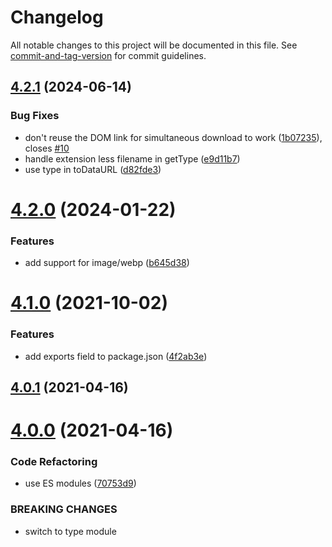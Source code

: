 # Changelog

All notable changes to this project will be documented in this file. See [commit-and-tag-version](https://github.com/absolute-version/commit-and-tag-version) for commit guidelines.

## [4.2.1](https://github.com/dmnsgn/canvas-screenshot/compare/v4.2.0...v4.2.1) (2024-06-14)


### Bug Fixes

* don't reuse the DOM link for simultaneous download to work ([1b07235](https://github.com/dmnsgn/canvas-screenshot/commit/1b07235c2c5d199ba6045d4ebf091281a442a29d)), closes [#10](https://github.com/dmnsgn/canvas-screenshot/issues/10)
* handle extension less filename in getType ([e9d11b7](https://github.com/dmnsgn/canvas-screenshot/commit/e9d11b7101e5d8278046af448c277451da8ab5e3))
* use type in toDataURL ([d82fde3](https://github.com/dmnsgn/canvas-screenshot/commit/d82fde39c3f7361da07f8788f393ec615925f420))



# [4.2.0](https://github.com/dmnsgn/canvas-screenshot/compare/v4.1.0...v4.2.0) (2024-01-22)


### Features

* add support for image/webp ([b645d38](https://github.com/dmnsgn/canvas-screenshot/commit/b645d38355a6fe227691848fd14b419569c09d7f))



# [4.1.0](https://github.com/dmnsgn/canvas-screenshot/compare/v4.0.1...v4.1.0) (2021-10-02)


### Features

* add exports field to package.json ([4f2ab3e](https://github.com/dmnsgn/canvas-screenshot/commit/4f2ab3e4a14eec85105b90b6516a21ea647f836c))



## [4.0.1](https://github.com/dmnsgn/canvas-screenshot/compare/v4.0.0...v4.0.1) (2021-04-16)



# [4.0.0](https://github.com/dmnsgn/canvas-screenshot/compare/v3.0.0...v4.0.0) (2021-04-16)


### Code Refactoring

* use ES modules ([70753d9](https://github.com/dmnsgn/canvas-screenshot/commit/70753d9641d727d58723a8c440186a6bcaf65bbd))


### BREAKING CHANGES

* switch to type module
